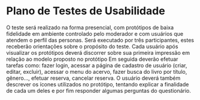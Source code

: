 # Plano de Testes de Usabilidade

O teste será realizado na forma presencial, com protótipos de baixa fidelidade em ambiente controlado pelo moderador e com usuários que atendem o perfil das personas. Será executado por três participantes, estes receberão orientações sobre o propósito do teste. Cada usuário após visualizar os protótipos deverá discorrer sobre sua primeira impressão em relação ao modelo proposto no protótipo Em seguida deverão efetuar tarefas como: fazer login, acessar a página de cadastro de usuário (criar, editar, excluir), acessar o menu do acervo, fazer busca do livro por título, gênero..., efetuar reserva, cancelar reserva. O usuário deverá também descrever os ícones utilizados no protótipo, tentando explicar a finalidade de cada um deles e por fim responder algumas perguntas do questionário.
